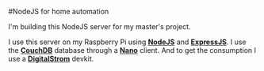 #NodeJS for home automation

I'm building this NodeJS server for my master's project.

I use this server on my Raspberry Pi using **[NodeJS]** and **[ExpressJS]**.
I use the **[CouchDB]** database through a **[Nano]** client.
And to get the consumption I use a **[DigitalStrom]** devkit.

  [NodeJS]:http://nodejs.org/
  [ExpressJS]:http://expressjs.com/
  [CouchDB]:http://couchdb.apache.org/
  [Nano]:github.com/dscape/nano/
  [DigitalStrom]:http://www.digitalstrom.org/

